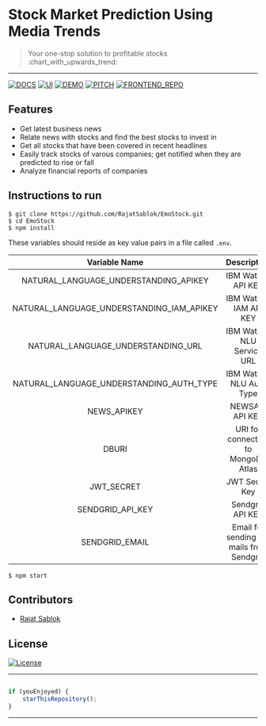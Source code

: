 # Stock Market Prediction Using Media Trends

> <Subtitle>
> Your one-stop solution to profitable stocks :chart_with_upwards_trend:

---

[![DOCS](https://img.shields.io/badge/Documentation-see%20docs-green?style=flat-square&logo=postman)](https://documenter.getpostman.com/view/12931122/TVRkYSPq) [![UI ](https://img.shields.io/badge/User%20Interface-Link%20to%20UI-orange?style=flat-square&logo=react)](https://emostocks.vercel.app/) [![DEMO ](https://img.shields.io/badge/Demo-Checkout-red?style=flat-square&logo=youtube)](https://drive.google.com/file/d/1Mh_BbRr8N9V4rqosm_4RSLgKpHlPoOV6/view) [![PITCH ](https://img.shields.io/badge/Pitch-Checkout-purple?style=flat-square&logo=youtube)](https://drive.google.com/file/d/13GFTXsG0wceBYOspYwsbwuUEVpZswrhs/view) [![FRONTEND_REPO ](https://img.shields.io/badge/Frontend%20Repo-Checkout-black?style=flat-square&logo=github)](https://github.com/TheG0dfath3r/emostocks/tree/master)

## Features

- Get latest business news
- Relate news with stocks and find the best stocks to invest in
- Get all stocks that have been covered in recent headlines
- Easily track stocks of varous companies; get notified when they are predicted to rise or fall
- Analyze financial reports of companies

## Instructions to run

```
$ git clone https://github.com/RajatSablok/EmoStock.git
$ cd EmoStock
$ npm install
```

These variables should reside as key value pairs in a file called `.env`.

|               Variable Name               |                Description                |          Get it from          |
| :---------------------------------------: | :---------------------------------------: | :---------------------------: |
|   NATURAL_LANGUAGE_UNDERSTANDING_APIKEY   |            IBM Watson API KEY             |    https://cloud.ibm.com/     |
| NATURAL_LANGUAGE_UNDERSTANDING_IAM_APIKEY |          IBM Watson IAM API KEY           |    https://cloud.ibm.com/     |
|    NATURAL_LANGUAGE_UNDERSTANDING_URL     |        IBM Watson NLU Service URL         |    https://cloud.ibm.com/     |
| NATURAL_LANGUAGE_UNDERSTANDING_AUTH_TYPE  |         IBM Watson NLU Auth Type          |    https://cloud.ibm.com/     |
|                NEWS_APIKEY                |              NEWSAPI API KEY              |  https://newsapi.org/account  |
|                   DBURI                   |    URI for connecting to MongoDB Atlas    |  https://cloud.mongodb.com/   |
|                JWT_SECRET                 |              JWT Secret Key               | You can generate your own key |
|             SENDGRID_API_KEY              |             Sendgrid API KEY              |   https://app.sendgrid.com/   |
|              SENDGRID_EMAIL               | Email for sending out mails from Sendgrid |   https://app.sendgrid.com/   |

```
$ npm start
```

## Contributors

- <a href="https://github.com/RajatSablok">Rajat Sablok</a>

## License

[![License](http://img.shields.io/:license-mit-blue.svg?style=flat-square)](http://badges.mit-license.org)

---------
```javascript

if (youEnjoyed) {
    starThisRepository();
}

```
-----------
